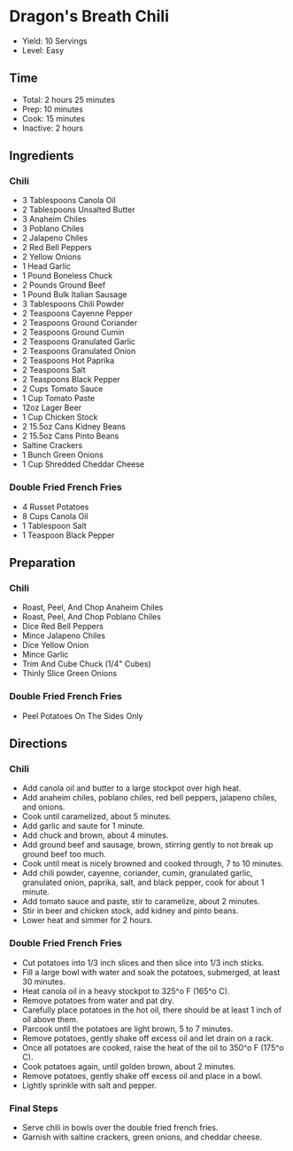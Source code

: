 # Dragon's Breath Chili

* Yield: 10 Servings
* Level: Easy

## Time

* Total: 2 hours 25 minutes
* Prep: 10 minutes
* Cook: 15 minutes
* Inactive: 2 hours

## Ingredients

### Chili

* 3 Tablespoons Canola Oil
* 2 Tablespoons Unsalted Butter
* 3 Anaheim Chiles
* 3 Poblano Chiles
* 2 Jalapeno Chiles
* 2 Red Bell Peppers
* 2 Yellow Onions
* 1 Head Garlic
* 1 Pound Boneless Chuck
* 2 Pounds Ground Beef
* 1 Pound Bulk Italian Sausage
* 3 Tablespoons Chili Powder
* 2 Teaspoons Cayenne Pepper
* 2 Teaspoons Ground Coriander
* 2 Teaspoons Ground Cumin
* 2 Teaspoons Granulated Garlic
* 2 Teaspoons Granulated Onion
* 2 Teaspoons Hot Paprika
* 2 Teaspoons Salt
* 2 Teaspoons Black Pepper
* 2 Cups Tomato Sauce
* 1 Cup Tomato Paste
* 12oz Lager Beer
* 1 Cup Chicken Stock
* 2 15.5oz Cans Kidney Beans
* 2 15.5oz Cans Pinto Beans
* Saltine Crackers
* 1 Bunch Green Onions
* 1 Cup Shredded Cheddar Cheese

### Double Fried French Fries

* 4 Russet Potatoes
* 8 Cups Canola Oil
* 1 Tablespoon Salt
* 1 Teaspoon Black Pepper

## Preparation

### Chili

* Roast, Peel, And Chop Anaheim Chiles
* Roast, Peel, And Chop Poblano Chiles
* Dice Red Bell Peppers
* Mince Jalapeno Chiles
* Dice Yellow Onion
* Mince Garlic
* Trim And Cube Chuck (1/4" Cubes)
* Thinly Slice Green Onions

### Double Fried French Fries

* Peel Potatoes On The Sides Only

## Directions

### Chili

* Add canola oil and butter to a large stockpot over high heat.
* Add anaheim chiles, poblano chiles, red bell peppers, jalapeno chiles, and onions.
* Cook until caramelized, about 5 minutes.
* Add garlic and saute for 1 minute.
* Add chuck and brown, about 4 minutes.
* Add ground beef and sausage, brown, stirring gently to not break up ground beef too much.
* Cook until meat is nicely browned and cooked through, 7 to 10 minutes.
* Add chili powder, cayenne, coriander, cumin, granulated garlic, granulated onion, paprika, salt, and black pepper, cook for about 1 minute.
* Add tomato sauce and paste, stir to caramelize, about 2 minutes.
* Stir in beer and chicken stock, add kidney and pinto beans.
* Lower heat and simmer for 2 hours.

### Double Fried French Fries

* Cut potatoes into 1/3 inch slices and then slice into 1/3 inch sticks.
* Fill a large bowl with water and soak the potatoes, submerged, at least 30 minutes.
* Heat canola oil in a heavy stockpot to 325^o F (165^o C).
* Remove potatoes from water and pat dry.
* Carefully place potatoes in the hot oil, there should be at least 1 inch of oil above them.
* Parcook until the potatoes are light brown, 5 to 7 minutes.
* Remove potatoes, gently shake off excess oil and let drain on a rack.
* Once all potatoes are cooked, raise the heat of the oil to 350^o F (175^o C).
* Cook potatoes again, until golden brown, about 2 minutes.
* Remove potatoes, gently shake off excess oil and place in a bowl.
* Lightly sprinkle with salt and pepper.

### Final Steps

* Serve chili in bowls over the double fried french fries.
* Garnish with saltine crackers, green onions, and cheddar cheese.
